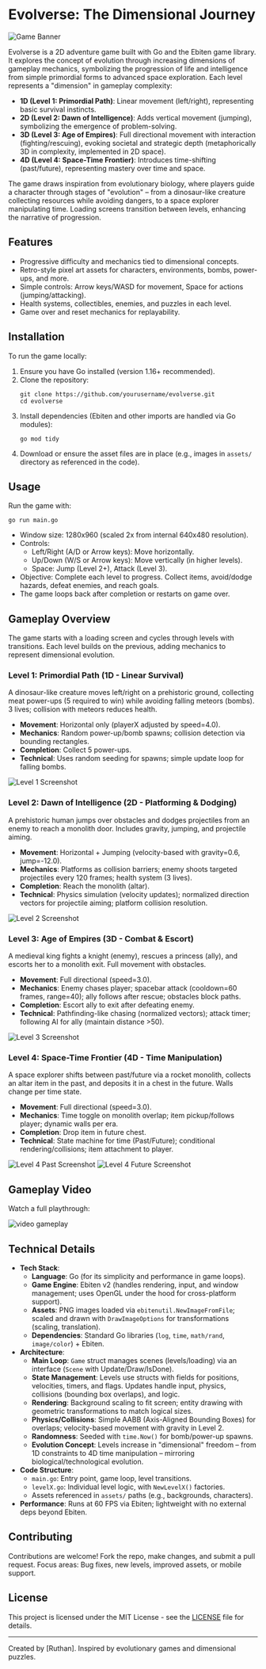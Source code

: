 # Evolverse: The Dimensional Journey

![Game Banner](game_preview/game_banner.png)

Evolverse is a 2D adventure game built with Go and the Ebiten game library. It explores the concept of evolution through increasing dimensions of gameplay mechanics, symbolizing the progression of life and intelligence from simple primordial forms to advanced space exploration. Each level represents a "dimension" in gameplay complexity:

- **1D (Level 1: Primordial Path)**: Linear movement (left/right), representing basic survival instincts.
- **2D (Level 2: Dawn of Intelligence)**: Adds vertical movement (jumping), symbolizing the emergence of problem-solving.
- **3D (Level 3: Age of Empires)**: Full directional movement with interaction (fighting/rescuing), evoking societal and strategic depth (metaphorically 3D in complexity, implemented in 2D space).
- **4D (Level 4: Space-Time Frontier)**: Introduces time-shifting (past/future), representing mastery over time and space.

The game draws inspiration from evolutionary biology, where players guide a character through stages of "evolution" – from a dinosaur-like creature collecting resources while avoiding dangers, to a space explorer manipulating time. Loading screens transition between levels, enhancing the narrative of progression.

## Features
- Progressive difficulty and mechanics tied to dimensional concepts.
- Retro-style pixel art assets for characters, environments, bombs, power-ups, and more.
- Simple controls: Arrow keys/WASD for movement, Space for actions (jumping/attacking).
- Health systems, collectibles, enemies, and puzzles in each level.
- Game over and reset mechanics for replayability.

## Installation
To run the game locally:

1. Ensure you have Go installed (version 1.16+ recommended).
2. Clone the repository:
   ```
   git clone https://github.com/yourusername/evolverse.git
   cd evolverse
   ```
3. Install dependencies (Ebiten and other imports are handled via Go modules):
   ```
   go mod tidy
   ```
4. Download or ensure the asset files are in place (e.g., images in `assets/` directory as referenced in the code).

## Usage
Run the game with:
```
go run main.go
```
- Window size: 1280x960 (scaled 2x from internal 640x480 resolution).
- Controls:
  - Left/Right (A/D or Arrow keys): Move horizontally.
  - Up/Down (W/S or Arrow keys): Move vertically (in higher levels).
  - Space: Jump (Level 2+), Attack (Level 3).
- Objective: Complete each level to progress. Collect items, avoid/dodge hazards, defeat enemies, and reach goals.
- The game loops back after completion or restarts on game over.

## Gameplay Overview
The game starts with a loading screen and cycles through levels with transitions. Each level builds on the previous, adding mechanics to represent dimensional evolution.

### Level 1: Primordial Path (1D - Linear Survival)
A dinosaur-like creature moves left/right on a prehistoric ground, collecting meat power-ups (5 required to win) while avoiding falling meteors (bombs). 3 lives; collision with meteors reduces health.

- **Movement**: Horizontal only (playerX adjusted by speed=4.0).
- **Mechanics**: Random power-up/bomb spawns; collision detection via bounding rectangles.
- **Completion**: Collect 5 power-ups.
- **Technical**: Uses random seeding for spawns; simple update loop for falling bombs.

![Level 1 Screenshot](game_preview/primordial_path.png)

### Level 2: Dawn of Intelligence (2D - Platforming & Dodging)
A prehistoric human jumps over obstacles and dodges projectiles from an enemy to reach a monolith door. Includes gravity, jumping, and projectile aiming.

- **Movement**: Horizontal + Jumping (velocity-based with gravity=0.6, jump=-12.0).
- **Mechanics**: Platforms as collision barriers; enemy shoots targeted projectiles every 120 frames; health system (3 lives).
- **Completion**: Reach the monolith (altar).
- **Technical**: Physics simulation (velocity updates); normalized direction vectors for projectile aiming; platform collision resolution.

![Level 2 Screenshot](game_preview/dawn_of_intelligence.png)

### Level 3: Age of Empires (3D - Combat & Escort)
A medieval king fights a knight (enemy), rescues a princess (ally), and escorts her to a monolith exit. Full movement with obstacles.

- **Movement**: Full directional (speed=3.0).
- **Mechanics**: Enemy chases player; spacebar attack (cooldown=60 frames, range=40); ally follows after rescue; obstacles block paths.
- **Completion**: Escort ally to exit after defeating enemy.
- **Technical**: Pathfinding-like chasing (normalized vectors); attack timer; following AI for ally (maintain distance >50).

![Level 3 Screenshot](game_preview/age_of_empires.png)

### Level 4: Space-Time Frontier (4D - Time Manipulation)
A space explorer shifts between past/future via a rocket monolith, collects an altar item in the past, and deposits it in a chest in the future. Walls change per time state.

- **Movement**: Full directional (speed=3.0).
- **Mechanics**: Time toggle on monolith overlap; item pickup/follows player; dynamic walls per era.
- **Completion**: Drop item in future chest.
- **Technical**: State machine for time (Past/Future); conditional rendering/collisions; item attachment to player.

![Level 4 Past Screenshot](game_preview/space_time_frontier1.png)
![Level 4 Future Screenshot](game_preview/space_time_frontier2.png)

## Gameplay Video
Watch a full playthrough:

![video gameplay](https://youtu.be/u9lXzmOWx04)

## Technical Details
- **Tech Stack**:
  - **Language**: Go (for its simplicity and performance in game loops).
  - **Game Engine**: Ebiten v2 (handles rendering, input, and window management; uses OpenGL under the hood for cross-platform support).
  - **Assets**: PNG images loaded via `ebitenutil.NewImageFromFile`; scaled and drawn with `DrawImageOptions` for transformations (scaling, translation).
  - **Dependencies**: Standard Go libraries (`log`, `time`, `math/rand`, `image/color`) + Ebiten.
- **Architecture**:
  - **Main Loop**: `Game` struct manages scenes (levels/loading) via an interface (`Scene` with Update/Draw/IsDone).
  - **State Management**: Levels use structs with fields for positions, velocities, timers, and flags. Updates handle input, physics, collisions (bounding box overlaps), and logic.
  - **Rendering**: Background scaling to fit screen; entity drawing with geometric transformations to match logical sizes.
  - **Physics/Collisions**: Simple AABB (Axis-Aligned Bounding Boxes) for overlaps; velocity-based movement with gravity in Level 2.
  - **Randomness**: Seeded with `time.Now()` for bomb/power-up spawns.
  - **Evolution Concept**: Levels increase in "dimensional" freedom – from 1D constraints to 4D time manipulation – mirroring biological/technological evolution.
- **Code Structure**:
  - `main.go`: Entry point, game loop, level transitions.
  - `levelX.go`: Individual level logic, with `NewLevelX()` factories.
  - Assets referenced in `assets/` paths (e.g., backgrounds, characters).
- **Performance**: Runs at 60 FPS via Ebiten; lightweight with no external deps beyond Ebiten.

## Contributing
Contributions are welcome! Fork the repo, make changes, and submit a pull request. Focus areas: Bug fixes, new levels, improved assets, or mobile support.

## License
This project is licensed under the MIT License - see the [LICENSE](LICENSE) file for details.

---

Created by [Ruthan]. Inspired by evolutionary games and dimensional puzzles.
